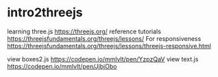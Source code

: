 # intro2threejs
learning three.js https://threejs.org/
reference tutorials  https://threejsfundamentals.org/threejs/lessons/
For responsiveness https://threejsfundamentals.org/threejs/lessons/threejs-responsive.html

view boxes2.js https://codepen.io/mmlvlt/pen/YzpzQaV
view text.js   https://codepen.io/mmlvlt/pen/JjbjObo

